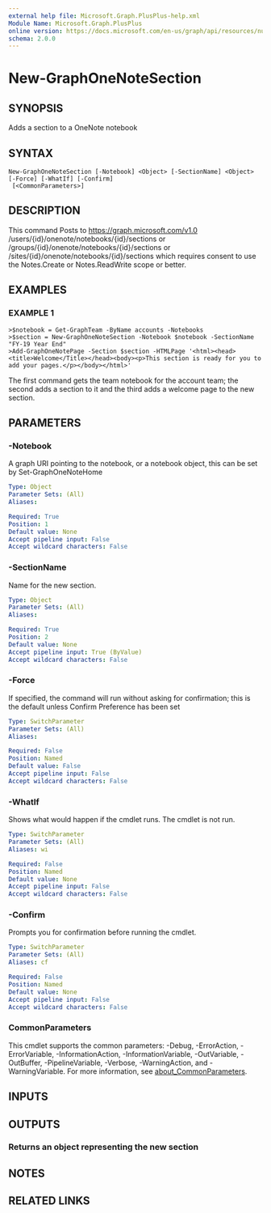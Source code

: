 ```yaml
---
external help file: Microsoft.Graph.PlusPlus-help.xml
Module Name: Microsoft.Graph.PlusPlus
online version: https://docs.microsoft.com/en-us/graph/api/resources/numbercolumn?view=graph-rest-1.0
schema: 2.0.0
---
```


# New-GraphOneNoteSection

## SYNOPSIS
Adds a section to a OneNote notebook

## SYNTAX

```
New-GraphOneNoteSection [-Notebook] <Object> [-SectionName] <Object> [-Force] [-WhatIf] [-Confirm]
 [<CommonParameters>]
```

## DESCRIPTION
This command Posts to  https://graph.microsoft.com/v1.0
    /users/{id}/onenote/notebooks/{id}/sections
or /groups/{id}/onenote/notebooks/{id}/sections
or  /sites/{id}/onenote/notebooks/{id}/sections
which requires consent to use the Notes.Create or Notes.ReadWrite scope or better.

## EXAMPLES

### EXAMPLE 1
```
>$notebook = Get-GraphTeam -ByName accounts -Notebooks
>$section = New-GraphOneNoteSection -Notebook $notebook -SectionName "FY-19 Year End"
>Add-GraphOneNotePage -Section $section -HTMLPage '<html><head><title>Welcome</Title></head><body><p>This section is ready for you to add your pages.</p></body></html>'
```

The first command gets the team notebook for the account team; the second adds a section to it
and the third adds a welcome page to the new section.

## PARAMETERS

### -Notebook
A graph URI pointing to the notebook, or a notebook object, this can be set by Set-GraphOneNoteHome

```yaml
Type: Object
Parameter Sets: (All)
Aliases:

Required: True
Position: 1
Default value: None
Accept pipeline input: False
Accept wildcard characters: False
```

### -SectionName
Name for the new section.

```yaml
Type: Object
Parameter Sets: (All)
Aliases:

Required: True
Position: 2
Default value: None
Accept pipeline input: True (ByValue)
Accept wildcard characters: False
```

### -Force
If specified, the command will run without asking for confirmation; this is the default unless Confirm Preference has been set

```yaml
Type: SwitchParameter
Parameter Sets: (All)
Aliases:

Required: False
Position: Named
Default value: False
Accept pipeline input: False
Accept wildcard characters: False
```

### -WhatIf
Shows what would happen if the cmdlet runs.
The cmdlet is not run.

```yaml
Type: SwitchParameter
Parameter Sets: (All)
Aliases: wi

Required: False
Position: Named
Default value: None
Accept pipeline input: False
Accept wildcard characters: False
```

### -Confirm
Prompts you for confirmation before running the cmdlet.

```yaml
Type: SwitchParameter
Parameter Sets: (All)
Aliases: cf

Required: False
Position: Named
Default value: None
Accept pipeline input: False
Accept wildcard characters: False
```

### CommonParameters
This cmdlet supports the common parameters: -Debug, -ErrorAction, -ErrorVariable, -InformationAction, -InformationVariable, -OutVariable, -OutBuffer, -PipelineVariable, -Verbose, -WarningAction, and -WarningVariable. For more information, see [about_CommonParameters](http://go.microsoft.com/fwlink/?LinkID=113216).

## INPUTS

## OUTPUTS

### Returns an object representing the new section
## NOTES

## RELATED LINKS
